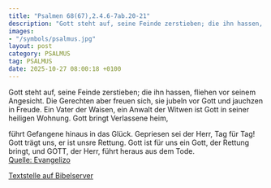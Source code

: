 ```yaml
---
title: "Psalmen 68(67),2.4.6-7ab.20-21"
description: "Gott steht auf, seine Feinde zerstieben; die ihn hassen, fliehen vor seinem Angesicht. Die Gerechten aber freuen sich, sie jubeln vor Gott und jauchzen in Freude. Ein Vater der Waisen, ein Anwalt der Witwen ist Gott in seiner heiligen Wohnung. Gott bringt Verlassene heim,  führt ...."
images:
- "/symbols/psalmus.jpg"
layout: post
category: PSALMUS
tag: PSALMUS
date: 2025-10-27 08:00:18 +0100
---
```

Gott steht auf, seine Feinde zerstieben; die ihn hassen, fliehen vor seinem Angesicht.
Die Gerechten aber freuen sich, sie jubeln vor Gott und jauchzen in Freude.
Ein Vater der Waisen, ein Anwalt der Witwen ist Gott in seiner heiligen Wohnung.
Gott bringt Verlassene heim,

führt Gefangene hinaus in das Glück.<!--more-->
Gepriesen sei der Herr, Tag für Tag! Gott trägt uns, er ist unsre Rettung.
Gott ist für uns ein Gott, der Rettung bringt, und GOTT, der Herr, führt heraus aus dem Tode.<br>
[Quelle: Evangelizo](https://evangeliumtagfuertag.org/DE/gospel)

[Textstelle auf Bibelserver](https://www.bibleserver.com/EU/ps68(67),2.4.6-7ab.20-21)
